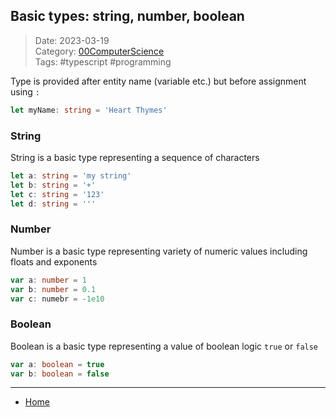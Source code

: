 ## Basic types: string, number, boolean
 
>Date: 2023-03-19  
>Category: [00ComputerScience](links/00ComputerScience.md)  
>Tags: #typescript #programming 

Type is provided after entity name (variable etc.) but before assignment using `:`

```ts
let myName: string = 'Heart Thymes'
```

### String
String is a basic type representing a sequence of characters
```ts
let a: string = 'my string'
let b: string = '+'
let c: string = '123'
let d: string = '''
```

### Number
Number is a basic type representing variety of numeric values including floats and exponents
```ts
var a: number = 1
var b: number = 0.1
var c: numebr = -1e10
```

### Boolean
Boolean is a basic type representing a value of boolean logic `true` or `false`
```ts
var a: boolean = true
var b: boolean = false
```

---
- [Home](https://heartthymes.github.io)